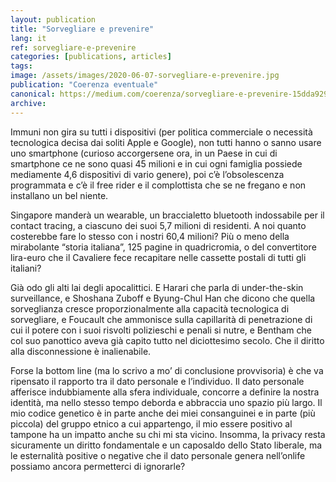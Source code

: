 ```yaml
---
layout: publication
title: "Sorvegliare e prevenire"
lang: it
ref: sorvegliare-e-prevenire
categories: [publications, articles]
tags:
image: /assets/images/2020-06-07-sorvegliare-e-prevenire.jpg
publication: "Coerenza eventuale"
canonical: https://medium.com/coerenza/sorvegliare-e-prevenire-15dda929c201
archive:
---
```


Immuni non gira su tutti i dispositivi (per politica commerciale o necessità tecnologica decisa dai soliti Apple e Google), non tutti hanno o sanno usare uno smartphone (curioso accorgersene ora, in un Paese in cui di smartphone ce ne sono quasi 45 milioni e in cui ogni famiglia possiede mediamente 4,6 dispositivi di vario genere), poi c’è l’obsolescenza programmata e c’è il free rider e il complottista che se ne fregano e non installano un bel niente.

Singapore manderà un wearable, un braccialetto bluetooth indossabile per il contact tracing, a ciascuno dei suoi 5,7 milioni di residenti. A noi quanto costerebbe fare lo stesso con i nostri 60,4 milioni? Più o meno della mirabolante “storia italiana”, 125 pagine in quadricromia, o del convertitore lira-euro che il Cavaliere fece recapitare nelle cassette postali di tutti gli italiani?

Già odo gli alti lai degli apocalittici. E Harari che parla di under-the-skin surveillance, e Shoshana Zuboff e Byung-Chul Han che dicono che quella sorveglianza cresce proporzionalmente alla capacità tecnologica di sorvegliare, e Foucault che ammonisce sulla capillarità di penetrazione di cui il potere con i suoi risvolti polizieschi e penali si nutre, e Bentham che col suo panottico aveva già capito tutto nel diciottesimo secolo. Che il diritto alla disconnessione è inalienabile.

Forse la bottom line (ma lo scrivo a mo’ di conclusione provvisoria) è che va ripensato il rapporto tra il dato personale e l’individuo. Il dato personale afferisce indubbiamente alla sfera individuale, concorre a definire la nostra identità, ma nello stesso tempo deborda e abbraccia uno spazio più largo. Il mio codice genetico è in parte anche dei miei consanguinei e in parte (più piccola) del gruppo etnico a cui appartengo, il mio essere positivo al tampone ha un impatto anche su chi mi sta vicino. Insomma, la privacy resta sicuramente un diritto fondamentale e un caposaldo dello Stato liberale, ma le esternalità positive o negative che il dato personale genera nell’onlife possiamo ancora permetterci di ignorarle?
